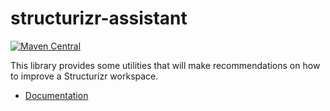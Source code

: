# structurizr-assistant

[![Maven Central](https://img.shields.io/maven-central/v/com.structurizr/structurizr-assistant.svg?label=Maven%20Central)](https://search.maven.org/artifact/com.structurizr/structurizr-assistant)

This library provides some utilities that will make recommendations on how to improve a Structurizr workspace.

- [Documentation](https://docs.structurizr.com/workspaces)